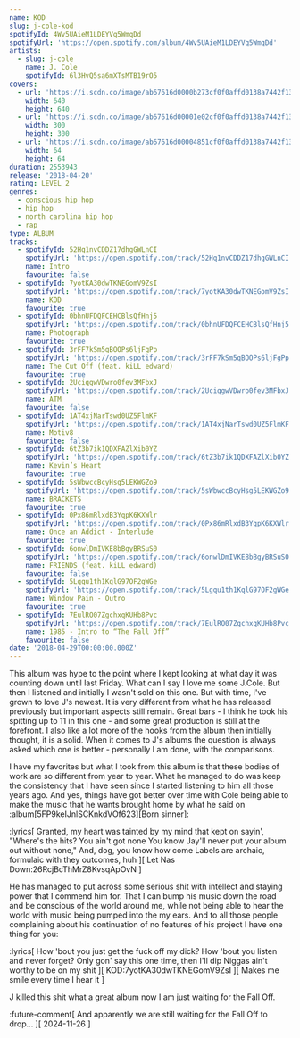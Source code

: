 ```yaml
---
name: KOD
slug: j-cole-kod
spotifyId: 4Wv5UAieM1LDEYVq5WmqDd
spotifyUrl: 'https://open.spotify.com/album/4Wv5UAieM1LDEYVq5WmqDd'
artists:
  - slug: j-cole
    name: J. Cole
    spotifyId: 6l3HvQ5sa6mXTsMTB19rO5
covers:
  - url: 'https://i.scdn.co/image/ab67616d0000b273cf0f0affd0138a7442f13706'
    width: 640
    height: 640
  - url: 'https://i.scdn.co/image/ab67616d00001e02cf0f0affd0138a7442f13706'
    width: 300
    height: 300
  - url: 'https://i.scdn.co/image/ab67616d00004851cf0f0affd0138a7442f13706'
    width: 64
    height: 64
duration: 2553943
release: '2018-04-20'
rating: LEVEL_2
genres:
  - conscious hip hop
  - hip hop
  - north carolina hip hop
  - rap
type: ALBUM
tracks:
  - spotifyId: 52Hq1nvCDDZ17dhgGWLnCI
    spotifyUrl: 'https://open.spotify.com/track/52Hq1nvCDDZ17dhgGWLnCI'
    name: Intro
    favourite: false
  - spotifyId: 7yotKA30dwTKNEGomV9ZsI
    spotifyUrl: 'https://open.spotify.com/track/7yotKA30dwTKNEGomV9ZsI'
    name: KOD
    favourite: true
  - spotifyId: 0bhnUFDQFCEHCBlsQfHnj5
    spotifyUrl: 'https://open.spotify.com/track/0bhnUFDQFCEHCBlsQfHnj5'
    name: Photograph
    favourite: true
  - spotifyId: 3rFF7kSm5qBOOPs6ljFgPp
    spotifyUrl: 'https://open.spotify.com/track/3rFF7kSm5qBOOPs6ljFgPp'
    name: The Cut Off (feat. kiLL edward)
    favourite: true
  - spotifyId: 2UciqgwVDwro0fev3MFbxJ
    spotifyUrl: 'https://open.spotify.com/track/2UciqgwVDwro0fev3MFbxJ'
    name: ATM
    favourite: false
  - spotifyId: 1AT4xjNarTswd0UZ5FlmKF
    spotifyUrl: 'https://open.spotify.com/track/1AT4xjNarTswd0UZ5FlmKF'
    name: Motiv8
    favourite: false
  - spotifyId: 6tZ3b7ik1QDXFAZlXib0YZ
    spotifyUrl: 'https://open.spotify.com/track/6tZ3b7ik1QDXFAZlXib0YZ'
    name: Kevin’s Heart
    favourite: true
  - spotifyId: 5sWbwccBcyHsg5LEKWGZo9
    spotifyUrl: 'https://open.spotify.com/track/5sWbwccBcyHsg5LEKWGZo9'
    name: BRACKETS
    favourite: true
  - spotifyId: 0Px86mRlxdB3YqpK6KXWlr
    spotifyUrl: 'https://open.spotify.com/track/0Px86mRlxdB3YqpK6KXWlr'
    name: Once an Addict - Interlude
    favourite: true
  - spotifyId: 6onwlDmIVKE8bBgyBRSuS0
    spotifyUrl: 'https://open.spotify.com/track/6onwlDmIVKE8bBgyBRSuS0'
    name: FRIENDS (feat. kiLL edward)
    favourite: false
  - spotifyId: 5Lgqu1th1KqlG97OF2gWGe
    spotifyUrl: 'https://open.spotify.com/track/5Lgqu1th1KqlG97OF2gWGe'
    name: Window Pain - Outro
    favourite: true
  - spotifyId: 7EulRO07ZgchxqKUHb8Pvc
    spotifyUrl: 'https://open.spotify.com/track/7EulRO07ZgchxqKUHb8Pvc'
    name: 1985 - Intro to “The Fall Off”
    favourite: false
date: '2018-04-29T00:00:00.000Z'
---
```

This album was hype to the point where I kept looking at what day it was counting down until
last Friday. What can I say I love me some J.Cole. But then I listened and initially I wasn't
sold on this one. But with time, I've grown to love J's newest. It is very different from
what he has released previously but important aspects still remain. Great bars - I think
he took his spitting up to 11 in this one - and some great production is still at the
forefront. I also like a lot more of the hooks from the album then initially thought,
it is a solid. When it comes to J's albums the question is always asked
which one is better - personally I am done, with the comparisons.

I have my favorites but what I took from this album is that these bodies of work are so
different from year to year. What he managed to do was keep the consistency that I have
seen since I started listening to him all those years ago. And yes, things have got better
over time with Cole being able to make the music that he wants brought home by what he said
on :album[5FP9keIJnlSCKnkdVOf623][Born sinner]:

:lyrics[
  Granted, my heart was tainted by my mind that kept on sayin',
  "Where's the hits? You ain't got none
  You know Jay'll never put your album out without none,"
  And, dog, you know how come
  Labels are archaic, formulaic with they outcomes, huh
][
  Let Nas Down:26RcjBcThMrZ8KvsqApOvN
]

He has managed to put across some serious shit with intellect and staying power that I
commend him for. That I can bump his music down the road and be conscious of the world around me,
while not being able to hear the world with music being pumped into the my ears. And to all
those people complaining about his continuation of no features of his project I have one
thing for you:

:lyrics[
  How 'bout you just get the fuck off my dick?
  How 'bout you listen and never forget?
  Only gon' say this one time, then I'll dip
  Niggas ain't worthy to be on my shit
][
  KOD:7yotKA30dwTKNEGomV9ZsI
][
  Makes me smile every time I hear it
]

J killed this shit what a great album now I am just waiting for the Fall Off.

:future-comment[
  And apparently we are still waiting for the Fall Off to drop...
][
  2024-11-26
]
